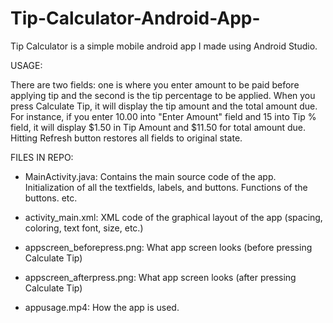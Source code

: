 # Tip-Calculator-Android-App-

Tip Calculator is a simple mobile android app I made using Android Studio.

USAGE:

There are two fields: one is where you enter amount to be paid before applying tip and the second is the tip percentage to be applied.
When you press Calculate Tip, it will display the tip amount and the total amount due. For instance, if you enter 10.00 into "Enter Amount" field and 15 into Tip % field, it will display $1.50 in Tip Amount and $11.50 for total amount due. Hitting Refresh button restores all fields to original state.

FILES IN REPO:

- MainActivity.java: 
  Contains the main source code of the app. Initialization of all the textfields, labels, and buttons. Functions of the buttons. etc.

- activity_main.xml:
  XML code of the graphical layout of the app (spacing, coloring, text font, size, etc.)
  
- appscreen_beforepress.png:
  What app screen looks (before pressing Calculate Tip)
  
- appscreen_afterpress.png:
  What app screen looks (after pressing Calculate Tip)
  
- appusage.mp4:
  How the app is used.
